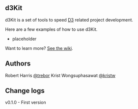 ## d3Kit

d3Kit is a set of tools to speed [D3](https://github.com/mbostock/d3) related project development. 

Here are a few examples of how to use d3Kit.
- placeholder

Want to learn more? [See the wiki]((https://github.com/twitter/d3kit/wiki)).

## Authors
Robert Harris [@trebor](https://twitter.com/trebor)
Krist Wongsuphasawat [@kristw](https://twitter.com/kristw)

## Change logs
v0.1.0 - First version
